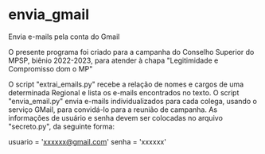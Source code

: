 # envia_gmail
Envia e-mails pela conta do Gmail

O presente programa foi criado para a campanha do Conselho Superior do MPSP, biênio 2022-2023, para atender à chapa "Legitimidade e Compromisso dom o MP"

O script "extrai_emails.py" recebe a relação de nomes e cargos de uma determinada Regional e lista os e-mails encontrados no texto.
O script "envia_email.py" envia e-mails individualizados para cada colega, usando o serviço GMail, para convidá-lo para a reunião de campanha.
As informações de usuário e senha devem ser colocadas no arquivo "secreto.py", da seguinte forma:

usuario = 'xxxxxx@gmail.com'
senha = 'xxxxxx'
